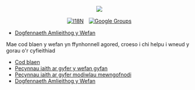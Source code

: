 <p align="center"><a href="https://wac.tax"><img src="https://cdn.jsdelivr.net/gh/wactax/img/logo.svg"/></a></p><p align="center"><a href="https://github.com/wactax/wac.tax/blob/main/doc/README.md#readme"><img alt="I18N" src="https://cdn.jsdelivr.net/gh/wactax/img/t.svg"/></a>　<a href="https://groups.google.com/u/2/g/wactax"><img alt="Google Groups" src="https://cdn.jsdelivr.net/gh/wactax/img/g-groups.svg"/></a></p>

* [Dogfennaeth Amlieithog y Wefan](https://github.com/xxai-doc)

Mae cod blaen y wefan yn ffynhonnell agored, croeso i chi helpu i wneud y gorau o'r cyfieithiad

* [Cod blaen](https://github.com/xxai-art/web)
* [Pecynnau iaith ar gyfer y wefan gyfan](https://github.com/xxai-art/web/tree/main/i18n)
* [Pecynnau iaith ar gyfer modiwlau mewngofnodi](https://github.com/wacpkg/user/tree/main/ui.i18n)
* [Dogfennaeth Amlieithog y Wefan](https://github.com/xxai-doc)
